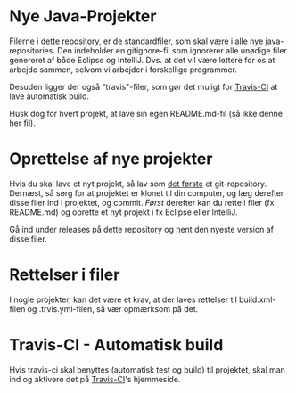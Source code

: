 # Nye Java-Projekter

Filerne i dette repository, er de standardfiler, som skal være i alle nye java-repositories. Den indeholder en gitignore-fil som ignorerer alle unødige filer genereret af både Eclipse og IntelliJ. Dvs. at det vil være lettere for os at arbejde sammen, selvom vi arbejder i forskellige programmer.

Desuden ligger der også "travis"-filer, som gør det muligt for [Travis-CI](https://travis-ci.org/hold11) at lave automatisk build.

Husk dog for hvert projekt, at lave sin egen README.md-fil (så ikke denne her fil).

# Oprettelse af nye projekter

Hvis du skal lave et nyt projekt, så lav som <u>det første</u> et git-repository. Dernæst, så sørg for at projektet er klonet til din computer, og læg derefter disse filer ind i projektet, og commit. *Først* derefter kan du rette i filer (fx README.md) og oprette et nyt projekt i fx Eclipse eller IntelliJ.

Gå ind under releases på dette repository og hent den nyeste version af disse filer.

# Rettelser i filer

I nogle projekter, kan det være et krav, at der laves rettelser til build.xml-filen og .trvis.yml-filen, så vær opmærksom på det.

# Travis-CI - Automatisk build

Hvis travis-ci skal benyttes (automatisk test og build) til projektet, skal man ind og aktivere det på [Travis-CI](https://travis-ci.org/hold11)'s hjemmeside.
